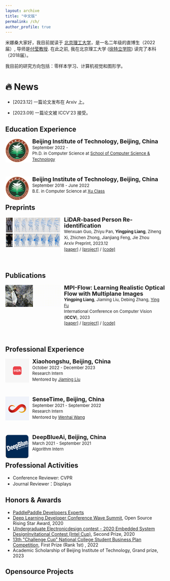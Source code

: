 ```yaml
---
layout: archive
title: "中文版"
permalink: /ch/
author_profile: true
---
```


米娜桑大家好，我目前就读于 [北京理工大学](https://english.bit.edu.cn/)，是一名二年级的直博生（2022届）, 导师是[付莹教授](https://ying-fu.github.io/). 在此之前, 我在北京理工大学 ([徐特立学院](https://xuteli.bit.edu.cn/)) 读完了本科（2018届）。

我目前的研究方向包括：零样本学习、计算机视觉和图形学。

:fire: News
======
- [2023.12] 一篇论文发布在 Arxiv 上。

- [2023.09] 一篇论文被 ICCV'23 接受。

Education Experience
------
<div>
<img style="float: left; width: 75px" src="../BIT.jpeg">
<img style="float: left" src="../border_row1.png" width="10px">
<p style="line-height:125%">
  <font size="4"><b>Beijing Institute of Technology, Beijing, China</b><br></font> 
  <font size="2">September 2022 -  <br></font> 
  <font size="2">Ph.D. in Computer Science at <a href="https://cs.bit.edu.cn/">School of Computer Science & Technology</a><br></font>
</p>  
</div>

<br>

<div>
<img style="float: left; width: 75px" src="../BIT.jpeg">
<img style="float: left" src="../border_row1.png" width="10px">
<p style="line-height:125%">
  <font size="4"><b>Beijing Institute of Technology, Beijing, China</b><br></font> 
  <font size="2">September 2018 - June 2022<br></font> 
  <font size="2">B.E. in Computer Science at <a href="https://xuteli.bit.edu.cn/">Xu Class</a><br></font>
</p>  
</div>

Preprints
------


<div>
  <img style="float: left" src="../images/ReID3D.png" width="175px">
</div>
<div>
  <img style="float: left" src="../images/border_row2.png" width="10px">
</div>
<div>
  <p style="line-height:125%">
    <font size="4">
      <b>LiDAR-based Person Re-identification</b>
      <br>
    </font> 
    <font size="2">
      Wenxuan Guo,
      Zhiyu Pan, 
      <b>Yingping Liang</b>, 
      Ziheng Xi,
      Zhichen Zhong,
      Jianjiang Feng,
      Jie Zhou
      <br>
    </font> 
    <font size="2">
      Arxiv Preprint, 2023.12 
      <br>
    </font> 
    <font size="2">
      <a href="https://arxiv.org/abs/2312.03033">[paper]</a> / 
      <a href="https://github.com/GWxuan/ReID3D">[project]</a> /
      <a href="https://github.com/GWxuan/ReID3D">[code]</a>
    </font>
  </p>
</div>

<br>

Publications
------

<div>
  <img style="float: left" src="../images/ICCV-MPI-Flow.gif" width="175px">
</div>
<div>
  <img style="float: left" src="../images/border_row2.png" width="10px">
</div>
<div>
  <p style="line-height:125%">
    <font size="4">
      <b>MPI-Flow: Learning Realistic Optical Flow with Multiplane Images</b>
      <br>
    </font> 
    <font size="2">
      <b>Yingping Liang</b>, 
      Jiaming Liu,
      Debing Zhang, 
      <a href="https://ying-fu.github.io/">Ying Fu</a> 
      <br>
    </font> 
    <font size="2">
      International Conference on Computer Vision (<b>ICCV</b>), 2023 
      <br>
    </font> 
    <font size="2">
      <a href="https://arxiv.org/abs/2309.06714">[paper]</a> / 
      <a href="https://sites.google.com/view/mpi-flow">[project]</a> /
      <a href="https://github.com/Sharpiless/MPI-Flow">[code]</a>
    </font>
  </p>
</div>

<br>

Professional Experience
------

<div>
<img style="float: left; width: 75px" src="../images/redbook.png">
<img style="float: left" src="../border_row1.png" width="10px">
<p style="line-height:125%">
  <font size="4"><b>Xiaohongshu, Beijing, China</b><br></font> 
  <font size="2">October 2022 - December 2023<br></font> 
  <font size="2">Research Intern<br></font>
  <font size="2"> Mentored by <a href="https://scholar.google.com/citations?hl=zh-CN&user=SmL7oMQAAAAJ">Jiaming Liu</a></font>
</p>  
</div>

<br>

<div>
<img style="float: left; width: 75px" src="../images/sensetime.png">
<img style="float: left" src="../border_row1.png" width="10px">
<p style="line-height:125%">
  <font size="4"><b>SenseTime, Beijing, China</b><br></font> 
  <font size="2">September 2021 - September 2022<br></font> 
  <font size="2">Research Intern<br></font>
  <font size="2"> Mentored by <a href="https://whai362.github.io/">Wenhai Wang</a></font>
</p>  
</div>

<br>

<div>
<img style="float: left; width: 75px" src="../images/deepblue.png">
<img style="float: left" src="../border_row1.png" width="10px">
<p style="line-height:125%">
  <font size="4"><b>DeepBlueAi, Beijing, China</b><br></font> 
  <font size="2">March 2021 - September 2021<br></font> 
  <font size="2">Algorithm Intern<br></font>
</p>  
</div>

Professional Activities
------
- Conference Reviewer: CVPR
- Journal Reviewer：Displays

Honors & Awards
------
- [PaddlePaddle Developers Experts](https://www.paddlepaddle.org.cn/ppde)
- [Deep Learning Developer Conference Wave Summit](https://www.wavesummit.com.cn/), Open Source Rising Star Award, 2020
- [UIndergraduate Electronicdesign contest - 2020 Embedded System DesignInvitational Contest (Intel Cup)](https://nuedc.sjtu.edu.cn/CN/Default.aspx), Second Prize, 2020
- [13th "Challenge Cup" National College Student Business Plan Competition](https://www.tiaozhanbei.net/), First Prize (Rank 1st) , 2022
- Academic Scholarship of Beijing Institute of Technology, Grand prize, 2023

Opensource Projects
------
